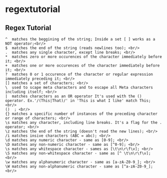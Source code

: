 regextutorial
=============

Regex Tutorial
-------------
	^  matches the beggining of the string; Inside a set [ ] works as a NOT operator;<br/>
	$  matches the end of the string (reads newlines too); <br/>
	.  matches any single character, except line breaks; <br/>
	*  matches zero or more occurences of the character immediately before it; <br/>
	+  matches one or more occurences of the character immediately before it; <br/>
	?  matches 0 or 1 occurence of the character or regular expression immediately preceding it; <br/>
	[] matches a set of characters; <br/>
	\  used to scape meta characters and to escape all Meta characters including itself; <br/>
	|  matches characters as an OR operator It's used with the () operator. Ex.'/(This|That)/' in 'This is what I like' match This; <br/>
	()  ; <br/>
	{} matches a specific number of instances of the preceding character or range of characters; <br/>
	\s matches any character, including line breaks. It's a flag for the . operator; <br/>
	\z matches the end of the string (doesn't read the new lines); <br/>
	/i matches insive characters (ABC = abc); <br/>
	\d matches any numeric character - same as [0-9]; <br/>
	\D matches any non-numeric character - same as [^0-9]; <br/>
	\s matches any whitespace character - sames as [\t\n\r\f\v]; <br/>
	\S matches any non-whitespace character - same as [^ \t\n\r\f\v]; <br/>
	\w matches any alphanumeric character - same as [a-zA-Z0-9_]; <br/>
	\W matches any non-alphanumeric character - same as [^a-zA-Z0-9_]; <br/>
